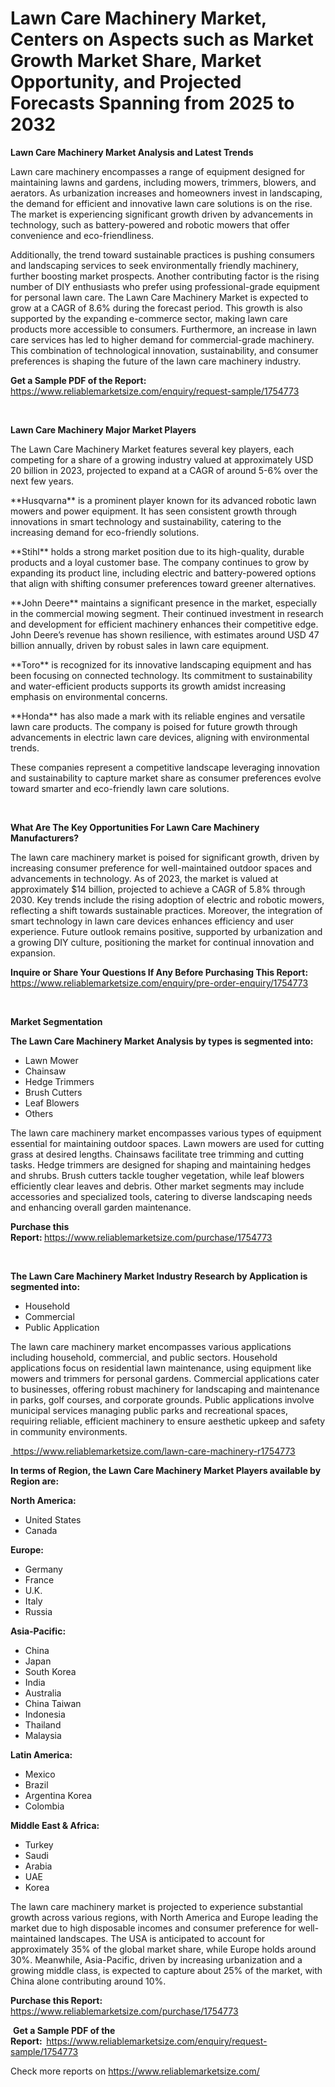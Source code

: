 <p><h1>Lawn Care Machinery Market, Centers on Aspects such as Market Growth Market Share, Market Opportunity, and Projected Forecasts Spanning from 2025 to 2032</h1></p><p><strong>Lawn Care Machinery Market Analysis and Latest Trends</strong></p>
<p><p>Lawn care machinery encompasses a range of equipment designed for maintaining lawns and gardens, including mowers, trimmers, blowers, and aerators. As urbanization increases and homeowners invest in landscaping, the demand for efficient and innovative lawn care solutions is on the rise. The market is experiencing significant growth driven by advancements in technology, such as battery-powered and robotic mowers that offer convenience and eco-friendliness. </p><p>Additionally, the trend toward sustainable practices is pushing consumers and landscaping services to seek environmentally friendly machinery, further boosting market prospects. Another contributing factor is the rising number of DIY enthusiasts who prefer using professional-grade equipment for personal lawn care. The Lawn Care Machinery Market is expected to grow at a CAGR of 8.6% during the forecast period. This growth is also supported by the expanding e-commerce sector, making lawn care products more accessible to consumers. Furthermore, an increase in lawn care services has led to higher demand for commercial-grade machinery. This combination of technological innovation, sustainability, and consumer preferences is shaping the future of the lawn care machinery industry.</p></p>
<p><strong>Get a Sample PDF of the Report:&nbsp;</strong> <a href="https://www.reliablemarketsize.com/enquiry/request-sample/1754773?utm_campaign=2290&utm_medium=2&utm_source=Github&utm_content=ia&utm_term=19022025&utm_id=lawn-care-machinery">https://www.reliablemarketsize.com/enquiry/request-sample/1754773</a></p>
<p>&nbsp;</p>
<p><strong>Lawn Care Machinery Major Market Players</strong></p>
<p><p>The Lawn Care Machinery Market features several key players, each competing for a share of a growing industry valued at approximately USD 20 billion in 2023, projected to expand at a CAGR of around 5-6% over the next few years.</p><p>**Husqvarna** is a prominent player known for its advanced robotic lawn mowers and power equipment. It has seen consistent growth through innovations in smart technology and sustainability, catering to the increasing demand for eco-friendly solutions.</p><p>**Stihl** holds a strong market position due to its high-quality, durable products and a loyal customer base. The company continues to grow by expanding its product line, including electric and battery-powered options that align with shifting consumer preferences toward greener alternatives.</p><p>**John Deere** maintains a significant presence in the market, especially in the commercial mowing segment. Their continued investment in research and development for efficient machinery enhances their competitive edge. John Deere’s revenue has shown resilience, with estimates around USD 47 billion annually, driven by robust sales in lawn care equipment.</p><p>**Toro** is recognized for its innovative landscaping equipment and has been focusing on connected technology. Its commitment to sustainability and water-efficient products supports its growth amidst increasing emphasis on environmental concerns.</p><p>**Honda** has also made a mark with its reliable engines and versatile lawn care products. The company is poised for future growth through advancements in electric lawn care devices, aligning with environmental trends.</p><p>These companies represent a competitive landscape leveraging innovation and sustainability to capture market share as consumer preferences evolve toward smarter and eco-friendly lawn care solutions.</p></p>
<p>&nbsp;</p>
<p><strong>What Are The Key Opportunities For Lawn Care Machinery Manufacturers?</strong></p>
<p><p>The lawn care machinery market is poised for significant growth, driven by increasing consumer preference for well-maintained outdoor spaces and advancements in technology. As of 2023, the market is valued at approximately $14 billion, projected to achieve a CAGR of 5.8% through 2030. Key trends include the rising adoption of electric and robotic mowers, reflecting a shift towards sustainable practices. Moreover, the integration of smart technology in lawn care devices enhances efficiency and user experience. Future outlook remains positive, supported by urbanization and a growing DIY culture, positioning the market for continual innovation and expansion.</p></p>
<p><strong>Inquire or Share Your Questions If Any Before Purchasing This Report:</strong> <a href="https://www.reliablemarketsize.com/enquiry/pre-order-enquiry/1754773?utm_campaign=2290&utm_medium=2&utm_source=Github&utm_content=ia&utm_term=19022025&utm_id=lawn-care-machinery">https://www.reliablemarketsize.com/enquiry/pre-order-enquiry/1754773</a></p>
<p>&nbsp;</p>
<p><strong>Market Segmentation</strong></p>
<p><strong>The Lawn Care Machinery Market Analysis by types is segmented into:</strong></p>
<p><ul><li>Lawn Mower</li><li>Chainsaw</li><li>Hedge Trimmers</li><li>Brush Cutters</li><li>Leaf Blowers</li><li>Others</li></ul></p>
<p><p>The lawn care machinery market encompasses various types of equipment essential for maintaining outdoor spaces. Lawn mowers are used for cutting grass at desired lengths. Chainsaws facilitate tree trimming and cutting tasks. Hedge trimmers are designed for shaping and maintaining hedges and shrubs. Brush cutters tackle tougher vegetation, while leaf blowers efficiently clear leaves and debris. Other market segments may include accessories and specialized tools, catering to diverse landscaping needs and enhancing overall garden maintenance.</p></p>
<p><strong>Purchase this Report:&nbsp;</strong><a href="https://www.reliablemarketsize.com/purchase/1754773?utm_campaign=2290&utm_medium=2&utm_source=Github&utm_content=ia&utm_term=19022025&utm_id=lawn-care-machinery">https://www.reliablemarketsize.com/purchase/1754773</a></p>
<p>&nbsp;</p>
<p><strong>The Lawn Care Machinery Market Industry Research by Application is segmented into:</strong></p>
<p><ul><li>Household</li><li>Commercial</li><li>Public Application</li></ul></p>
<p><p>The lawn care machinery market encompasses various applications including household, commercial, and public sectors. Household applications focus on residential lawn maintenance, using equipment like mowers and trimmers for personal gardens. Commercial applications cater to businesses, offering robust machinery for landscaping and maintenance in parks, golf courses, and corporate grounds. Public applications involve municipal services managing public parks and recreational spaces, requiring reliable, efficient machinery to ensure aesthetic upkeep and safety in community environments.</p></p>
<p><a href="https://www.reliablemarketsize.com/lawn-care-machinery-r1754773?utm_campaign=2290&utm_medium=2&utm_source=Github&utm_content=ia&utm_term=19022025&utm_id=lawn-care-machinery">&nbsp;https://www.reliablemarketsize.com/lawn-care-machinery-r1754773</a></p>
<p><strong>In terms of Region, the Lawn Care Machinery Market Players available by Region are:</strong></p>
<p>
    <p> <strong> North America: </strong>
        <ul>
            <li>United States</li>
            <li>Canada</li>
        </ul>
        </p> 
    <p> <strong> Europe: </strong>
        <ul>
            <li>Germany</li>
            <li>France</li>
            <li>U.K.</li>
            <li>Italy</li>
            <li>Russia</li>
        </ul>
        </p> 
    <p> <strong> Asia-Pacific: </strong>
        <ul>
            <li>China</li>
            <li>Japan</li>
            <li>South Korea</li>
            <li>India</li>
            <li>Australia</li>
            <li>China Taiwan</li>
            <li>Indonesia</li>
            <li>Thailand</li>
            <li>Malaysia</li>
        </ul>
        </p> 
    <p> <strong> Latin America: </strong>
        <ul>
            <li>Mexico</li>
            <li>Brazil</li>
            <li>Argentina Korea</li>
            <li>Colombia</li>
        </ul>
        </p> 
    <p> <strong> Middle East & Africa: </strong>
        <ul>
            <li>Turkey</li>
            <li>Saudi</li>
            <li>Arabia</li>
            <li>UAE</li>
            <li>Korea</li>
        </ul>
    </p>
    </p>
<p><p>The lawn care machinery market is projected to experience substantial growth across various regions, with North America and Europe leading the market due to high disposable incomes and consumer preference for well-maintained landscapes. The USA is anticipated to account for approximately 35% of the global market share, while Europe holds around 30%. Meanwhile, Asia-Pacific, driven by increasing urbanization and a growing middle class, is expected to capture about 25% of the market, with China alone contributing around 10%.</p></p>
<p><strong>Purchase this Report: </strong><a href="https://www.reliablemarketsize.com/purchase/1754773?utm_campaign=2290&utm_medium=2&utm_source=Github&utm_content=ia&utm_term=19022025&utm_id=lawn-care-machinery">https://www.reliablemarketsize.com/purchase/1754773</a></p>
<p>&nbsp;<strong>Get a Sample PDF of the Report:&nbsp;&nbsp;</strong><a href="https://www.reliablemarketsize.com/enquiry/request-sample/1754773?utm_campaign=2290&utm_medium=2&utm_source=Github&utm_content=ia&utm_term=19022025&utm_id=lawn-care-machinery">https://www.reliablemarketsize.com/enquiry/request-sample/1754773</a></p>
<p><strong></strong></p>
<p>Check more reports on <a href="https://www.reliablemarketsize.com/?utm_campaign=2290&utm_medium=2&utm_source=Github&utm_content=ia&utm_term=19022025&utm_id=lawn-care-machinery">https://www.reliablemarketsize.com/</a></p>